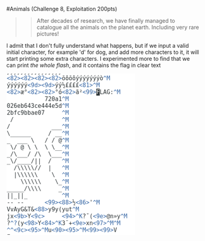#Animals (Challenge 8, Exploitation 200pts)

>> After decades of research, we have finally managed to catalogue all the animals on the planet earth. Including very rare pictures!

I admit that I don't fully understand what happens, but if we input a valid initial character, for example 'd' for dog, and add more characters to it, it will start printing some extra characters. I experimented more to find that we can print *the whole flash*, and it contains the flag in clear text

![solution](./solution.png?raw=true "solution")

